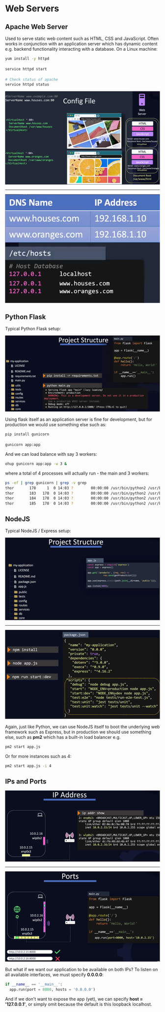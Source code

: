 # Web Servers

## Apache Web Server

Used to serve static web content such as HTML, CSS and JavaScript. Often works in conjunction with an application server which has dynamic content e.g. backend functionality interacting with a database. On a Linux machine:

```bash
yum install -y httpd

service httpd start

# Check status of apache
service httpd status
```

![Apache web server](images/apache-web-server.png)

---

![Apache DNS](images/apache-dns.png)

## Python Flask

Typical Python Flask setup:

![Python flask](images/python-flask.png)

Using flask itself as an application server is fine for development, but for production we would use something else such as:

```bash
pip install gunicorn

gunicorn app:app
```

And we can load balance with say 3 workers:

```bash
ohup gunicorn app:app -w 3 &
```

where a total of 4 processes will actually run - the main and 3 workers:

```bash
ps -ef | grep gunicorn | grep -v grep
thor       178     1  0 14:03 ?        00:00:00 /usr/bin/python2 /usr/bin/gunicorn app:app -w 3
thor       183   178  0 14:03 ?        00:00:00 /usr/bin/python2 /usr/bin/gunicorn app:app -w 3
thor       184   178  0 14:03 ?        00:00:00 /usr/bin/python2 /usr/bin/gunicorn app:app -w 3
thor       185   178  0 14:03 ?        00:00:00 /usr/bin/python2 /usr/bin/gunicorn app:app -w 3
```

## NodeJS

Typical NodeJS / Express setup:

![NodeJS](images/nodejs.png)

---

![NodeJS run](images/nodejs-run.png)

Again, just like Python, we can use NodeJS itself to boot the underlying web framework such as Express, but in production we should use something else, such as **pm2** which has a built-in load balancer e.g.

```bash
pm2 start app.js
```

Or for more instances such as 4:

```bash
pm2 start app.js -i 4
```

## IPs and Ports

![IP address](images/ipaddress.png)

---

![Ports](images/ports.png)

But what if we want our application to be available on both IPs? To listen on all available interfaces, we must specify **0.0.0.0**:

```python
if __name__ == '__main__':
  app.run(port = 8000, hosts = '0.0.0.0')
```

And if we don't want to expose the app (yet), we can specify **host = '127.0.0.1'**, or simply omit because the default is this loopback localhost.